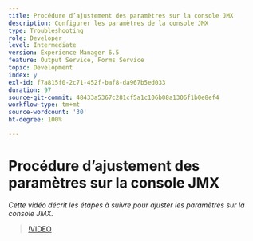 ```yaml
---
title: Procédure d’ajustement des paramètres sur la console JMX
description: Configurer les paramètres de la console JMX
type: Troubleshooting
role: Developer
level: Intermediate
version: Experience Manager 6.5
feature: Output Service, Forms Service
topic: Development
index: y
exl-id: f7a815f0-2c71-452f-baf8-da967b5ed033
duration: 97
source-git-commit: 48433a5367c281cf5a1c106b08a1306f1b0e8ef4
workflow-type: tm+mt
source-wordcount: '30'
ht-degree: 100%

---
```



# Procédure d’ajustement des paramètres sur la console JMX

*Cette vidéo décrit les étapes à suivre pour ajuster les paramètres sur la console JMX.*

>[!VIDEO](https://video.tv.adobe.com/v/335554?quality=12&learn=on)
